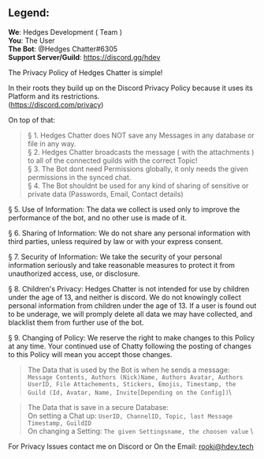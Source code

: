 ## Legend:
**We**: Hedges Development ( Team ) \
**You**: The User \
**The Bot**: @Hedges Chatter#6305 \
**Support Server/Guild**: https://discord.gg/hdev 

The Privacy Policy of Hedges Chatter is simple!

In their roots they build up on the Discord Privacy Policy because it uses its Platform and its restrictions. \
(https://discord.com/privacy)

On top of that:
> § 1. Hedges Chatter does NOT save any Messages in any database or file in any way. \
> § 2. Hedges Chatter broadcasts the message ( with the attachments ) to all of the connected guilds with the correct Topic! \
> § 3. The Bot dont need Permissions globally, it only needs the given permissions in the synced chat. \
> § 4. The Bot shouldnt be used for any kind of sharing of sensitive or private data (Passwords, Email, Contact details)

§ 5. Use of Information:
The data we collect is used only to improve the performance of the bot, and no other use is made of it.

§ 6. Sharing of Information:
We do not share any personal information with third parties, unless required by law or with your express consent.

§ 7. Security of Information:
We take the security of your personal information seriously and take reasonable measures to protect it from unauthorized access, use, or disclosure.

§ 8. Children's Privacy:
Hedges Chatter is not intended for use by children under the age of 13, and neither is discord. We do not knowingly collect personal information from children under the age of 13. If a user is found out to be underage, we will promply delete all data we may have collected, and blacklist them from further use of the bot.

§ 9. Changing of Policy:
We reserve the right to make changes to this Policy at any time. Your continued use of Chatty following the posting of changes to this Policy will mean you accept those changes.

> The Data that is used by the Bot is when he sends a message: \
> `Message Contents, Authors (Nick)Name, Authors Avatar, Authors UserID, File Attachements, Stickers, Emojis, Timestamp, the Guild (Id, Avatar, Name, Invite[Depending on the Config])`\

> The Data that is save in a secure Database: \
> On setting a Chat up: `UserID, ChannelID, Topic, last Message Timestamp, GuildID` \
> On changing a Setting: `The given Settingsname, the choosen value` \

For Privacy Issues contact me on Discord or On the Email: rooki@hdev.tech
